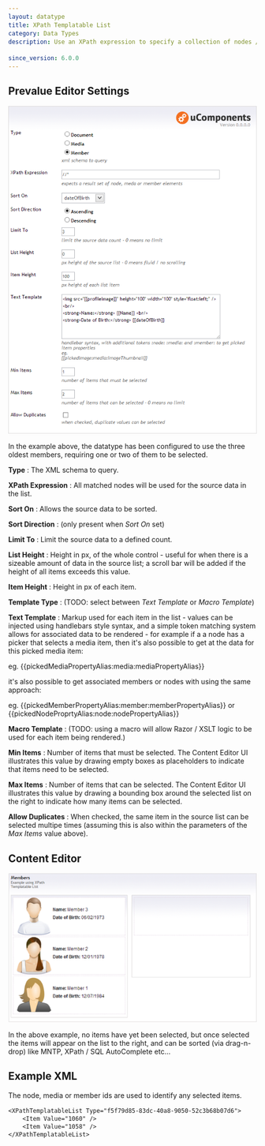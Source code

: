 ```yaml
---
layout: datatype
title: XPath Templatable List
category: Data Types
description: Use an XPath expression to specify a collection of nodes / media or members can be selected, this collection can be sorted and limited and the markup for each item defined by simple text template.

since_version: 6.0.0
---
```


## Prevalue Editor Settings

![Prevalue Editor](PreValueEditor.png)

In the example above, the datatype has been configured to use the three oldest members, requiring one or two of them to be selected.

**Type** : The XML schema to query.

**XPath Expression** : All matched nodes will be used for the source data in the list.

**Sort On** : Allows the source data to be sorted.

**Sort Direction** : (only present when _Sort On_ set)

**Limit To** : Limit the source data to a defined count.

**List Height** : Height in px, of the whole control - useful for when there is a sizeable amount of data in the source list; a scroll bar will be added if the height of all items exceeds this value.

**Item Height** : Height in px of each item.

**Template Type** : (TODO: select between _Text Template_ or _Macro Template_)

**Text Template** : Markup used for each item in the list - values can be injected using handlebars style syntax, and a simple token matching system allows for associated data to be rendered - for example if a a node has a picker that selects a media item, then it's also possible to get at the data for this picked media item:

eg. \{\{pickedMediaPropertyAlias:media:mediaPropertyAlias\}\}

it's also possible to get associated members or nodes with using the same approach:

eg. \{\{pickedMemberPropertyAlias:member:memberPropertyAlias\}\}
or  \{\{pickedNodeProprtyAlias:node:nodePropertyAlias\}\}
	

**Macro Template** : (TODO: using a macro will allow Razor / XSLT logic to be used for each item being rendered.)

**Min Items** : Number of items that must be selected. The Content Editor UI illustrates this value by drawing empty boxes as placeholders to indicate that items need to be selected.

**Max Items** : Number of items that can be selected. The Content Editor UI illustrates this value by drawing a bounding box around the selected list on the right to indicate how many items can be selected.

**Allow Duplicates** : When checked, the same item in the source list can be selected multipe times (assuming this is also within the parameters of the _Max Items_ value above).


## Content Editor

![Content Editor](DataEditor.png)

In the above example, no items have yet been selected, but once selected the items will appear on the list to the right, and can be sorted (via drag-n-drop) like MNTP, XPath / SQL AutoComplete etc...


## Example XML

The node, media or member ids are used to identify any selected items.

	<XPathTemplatableList Type="f5f79d85-83dc-40a8-9050-52c3b68b07d6">
		<Item Value="1060" />
		<Item Value="1058" />
	</XPathTemplatableList>
